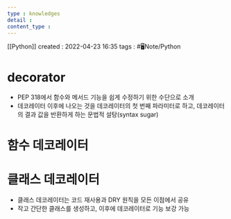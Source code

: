 ```yaml
---
type : knowledges
detail : 
content_type :
---
```


[[Python]]
created : 2022-04-23 16:35
tags : #🖥️Note/Python 

# decorator
- PEP 318에서 함수와 메서드 기능을 쉽게 수정하기 위한 수단으로 소개
- 데코레이터 이후에 나오는 것을 데코레이터의 첫 번째 파라미터로 하고, 데코레이터의 결과 값을 반환하게 하는 문법적 설탕(syntax sugar)

# 함수 데코레이터

# 클래스 데코레이터
- 클래스 데코레이터는 코드 재사용과  DRY 원칙을 모든 이점에서 공유
- 작고 간단한 클래스를 생성하고, 이후에 데코레이터로 기능 보강 가능
